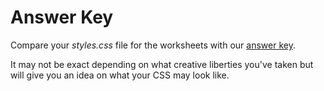 # Answer Key

Compare your _styles.css_ file for the worksheets with our [answer key](https://github.com/KansasCityWomeninTechnology/CSSCompilerPractice/blob/2023-checkpoint-4/styles.css).

It may not be exact depending on what creative liberties you've taken but will give you an idea on what your CSS may look like.
